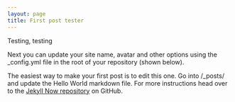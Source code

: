 ```yaml
---
layout: page
title: First post tester
---
```

Testing, testing

Next you can update your site name, avatar and other options using the _config.yml file in the root of your repository (shown below).

[//]: # "comment: https://lab.lepture.com/github-cards/#mmcguffi/mmcguffi.github.io|medium"
<div class="github-card" data-github="mmcguffi/mmcguffi.github.io" data-width="400" data-height="" data-theme="medium"></div>
<script src="//cdn.jsdelivr.net/github-cards/latest/widget.js"></script>

The easiest way to make your first post is to edit this one. Go into /_posts/ and update the Hello World markdown file. For more instructions head over to the [Jekyll Now repository](https://github.com/barryclark/jekyll-now) on GitHub.
